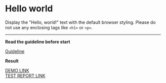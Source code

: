 # Hello world

Display the "Hello, world!" text with the default browser styling. Please do not 
use any enclosing tags like `<h1>` or `<p>`.
___

**Read the guideline before start**

[Guideline](https://mate-academy.github.io/layout_task-guideline/)

**Result**

[DEMO LINK](https://aleks-and.github.io/layout_hello-world/) <br>
[TEST REPORT LINK](https://aleks-and.github.io/layout_hello-world/report/html_report/)
